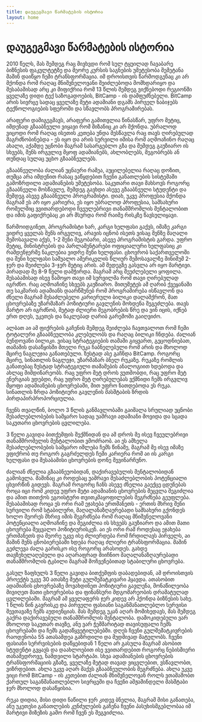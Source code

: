 ```yaml
---
title: დაუგეგმავი წარმატების ისტორია
layout: home
---
```


# დაუგეგმავი წარმატების ისტორია

2010 წელს, მას შემდეგ რაც მივხვდი რომ სულ ტყუილად ჩავაბარე ბიზნესის ფაკულტეტზე და მეორე კურსის საგნების უმეტესობა შემეტანა მაშინ დაიწყო ჩემი ტრანსფორმაცია. იმ დროისთვის წარმოდგენაც კი არ მქონდა რომ რაღაც მნიშვნელოვანი შეიძლებოდა მომხდარიყო და შესაბამისად არც კი მიფიქრია რომ 13 წლის შემდეგ ვიქნებოდი რეგიონში ყველაზე დიდი ტექ საზოგადოების, BitCamp - ის დამფუძნებელი. BitCamp არის სივრცე სადაც ყველაზე მეტი ადამიანი დგამს პირველ ნაბიჯებს ტექნოლოგიების სფეროში და სწავლობს პროგრამირებას.

არაფერი დამიგეგმავს, არაფერი გამითვლია წინასწარ, უფრო მეტიც, იმდენად გზააბნეული ვიყავი რომ მიზანიც კი არ მქონდა. უბრალოდ ვიცოდი რომ რაღაც ისეთის კეთება უნდა მესწავლა რაც თავს ღირებულად მაგრძნობინებდა - ეს იყო და არის სურვილი იმისა რომ აღმოაჩინო რაღაც ახალი, აქამდე უცნობი მაგრამ სასარგებლო გზა და შემდეგ გაუზიარო ის სხვებს, შენს ირგვლივ მყოფ ადამიანებს, ახლობლებს, მეგობრებს ან თუნდაც სულაც უცხო გზააბნეულებს. 

გზააბნეულობა ძალიან უცნაური რამეა, აუცილებელია რაღაც დოზით, თუმცა არა იმდენით რასაც ვაწყდებით ჩვენი განათლების სისტემაში გამოზრდილი ადამიანების უმეტესობა. საკუთარი თავი მახსოვს როგორც გზააბნეული მოსწავლე, შემდეგ გავხდი ასევე გზააბნეული სტუდენტი და შემდეგ ასევე გზააბნეული პროგრამისტი. დიახ, უკვე პროფესია მქონდა მაგრამ ეს არ იყო კარიერა, ეს იყო უბრალოდ პროფესია, სამსახური რომელშიც ვვითარდებოდი ჩვეულებრივი თანამშრომლის მენტალობით და იმის გაფიქრებაც კი არ მსურდა რომ რაიმე რისკზე წავსულიყავი. 

წარმოიდგინეთ, პროგრამისტი ხარ, კარგი ხელფასი გაქვს, იმაზე კარგი ვიდრე ყველას შენს ირგვლივ, არავის იცნობ ისეთს ვისაც შენზე მაღალი შემოსავალი აქვს, 1-2 შენი მეგობარი, ასევე პროგრამისტის გარდა. უფრო მეტიც, მინისტრების და პარლამენტარები ოფიციალური ხელფასიც კი რამდენჯერმე ნაკლებია ვიდრე შენი ხელფასი. ცხოვრობ საქართველოში და შენი ხელფასი საშუალო ამერიკელის წლიურ შემოსავალზე მინიმუმ 2-ჯერ და შეიძლება 3-ჯერ მეტიც არის. ამ შედეგზე გასვლა არ იყო მარტივი. პირადად მე 8-9 წელი დამჭირდა. მაგრამ არც შეუძლებელი ყოფილა. შესაბამისად ისევ წამოყო თავი იმ სურვილმა რომ თავი ღირებულად იგრძნო. რაც აღმოაჩინე სხვებს გაუზიარო. მითუმეტეს ამ ღარიბ ქვეყანაში თუ საკმარის ადამიანს დაარწმუნებ რომ პროგრამირება ისწავლონ და ძნელი მაგრამ შესაძლებელი კარიერული ბილიკი დალაშქრონ, მათ ცხოვრებაზე უზარმაზარ პოზიტიური გავლენის მოხდენა შეგეძლება. თავს მარტო არ იგრძნობ, მეტად ძლიერი მეგობრების წრე და ვინ იცის, იქნებ ერთ დღეს, უკეთეს და ნაკლებად ღარიბ გარემოში გაიღვიძო. 

ალბათ აი ამ ფიქრების გაჩენის შემდეგ შეიძლება ჩავთვალოთ რომ ჩემი ტოტალური გზააბნეულობა კლებულობს და რაღაც ბილიკი ჩნდება. ძალიან ბუნდოვანი ბილიკი. ვისაც სტრატეგიების თამაში გიყვართ, გეცოდნიებათ, თამაშის დასაწყისში მთელი რუკა ჩაბნელებული რომ არის და მხოლოდ მცირე ნაგლეჯია განათებული. ზუსტად ასე გაჩნდა BitCamp. როგორც მცირე, სინათლის ნაგლეჯი, უზარმაზარ ბნელ რუკაზე. რუკაზე რომლის განათებაც ზუსტად სტრატეგიული თამაშების ანალოგიით ხდებოდა და ახლაც მიმდინარეობს. რაც უფრო მეტ დროს ვუთმობდი, რაც უფრო მეტ ენერგიას ვდებდი, რაც უფრო მეტ ღირებულებას ვქმნიდი ჩემს ირგვლივ მყოფი ადამიანების ცხოვრებაში, მით უფრო ნათდებოდა ეს რუკა. სინათლის ზრდა პოზიტიური გავლენის მასშტაბის ზრდის პირდაპირპროპორციულია. 

ჩვენს თვალწინ, ბოლო 3 წლის განმავლობაში გაიშალა სრულიად უცნობი შესაძლებლობების სამყარო სადაც უამრავი ადამიანი მოვიდა და სცადა საკუთარი ცხოვრების ცვლილება.

3 წელი გავიდა ბითქემფის შექმნიდან და ამ დროს მე ისევ ჩვეულებრივი თანამშრომელის მენტალობით ვმოძრაობ. აი ეს ამხელა შესაძლებლობების სამყარო იშლება ჩემს წინაშე, მაგრამ მე ისევ იმაზე ვფიქრობ თუ როგორ გაგრძელდეს ჩემი კარიერა რომ აი ის კარგი ხელფასი და შესაბამისი ცხოვრების დონე შევინარჩუნო. 

ძალიან ძნელია გზააბნეუობიდან, დაქირავებულის მენტალობიდან გამოსვლა. მაშინაც კი როდესაც უამრავი შესაძლებლობის პოტენციალი ცხვირწინ გიდევს. მაგრამ როგორც ჩანს ასევე ძნელია გაექცე ცდუნებას როცა იცი რომ კიდევ უფრო მეტი ადამიანის ცხოვრების შეცვლა შეგიძლია და ამით თითქოს ეგოისტური თვითკმაყოფილების შეგრძნება გეუფლება. შესაბამისად როცა ეს ორი რამ ეჯახება ერთმანეთს - ერთის მხრივ შენი სურვილი რომ სტაბილური, მაღალანაზღაურებადი სამსახური გქონდეს ხოლო მეორეს მხრივ იმის შეგრძნება რომ რაღაც მნიშვნელოვანი პოტენციალი აღმოაჩინე და შეგიძლია ის სხვებს გაუზიარო და ამით მათი ცხოვრება შეცვალო პოზიტიურისკენ. აი ეს ორი რამ როდესაც ეჯახება ერთმანეთს და მეორე უკვე ისე ძლიერდება რომ ჩრდილავს პირველს, აი მაშინ შენს ცნობიერებაში ხდება რაღაც ძლიერი ტრანსფორმაცია. მაშინ გეძლევა ძალა გარისკო ისე როგორც არასოდეს. გახდე თავზეხელაღებული და აღარაფრად მიიჩნიო მაღალანაზღაურებადი თანამშრომლის ტკბილი მაგრამ მოჩვენებითად სტაბილური ცხოვრება.


გასულ ზაფხულს 3 წელი გავიდა ბითქემფის დაბადებიდან, ამ დროისთვის პროექტს უკვე 30 ათასზე მეტი გულშემატკივარი ჰყავდა. ათასობით ადამიანის ცხოვრებაზე მოვახდინეთ პოზიტიური გავლენა, მონაწილეობა მივიღეთ მათი ცხოვრებისა და ფინანსური მდგომარეობის დრამატულად ცვლილებაში. მაგრამ ამ ყველაფერს ჯერ კიდევ არ ჰქონდა ბიზნესის სახე. 1 წლის წინ გავრისკე და პირველი ფასიანი საგანმანათლებლო სერვისი შევთავაზე ჩემს აუდიენციას. მას შემდეგ უკან აღარ მომიხედავს, მას შემდეგ გაქრა დაქირავებული თანამშრომლის მენტალობა. დამოკიდებული ვარ მხოლოდ საკუთარ თავზე, ანუ ვარ ჭეშმარიტად თავისუფალი ჩემს ცხოვრებაში და ჩემს გადაწყვეტილებებში. დღეს ჩვენი გულშემატკივრების რაოდენობა 55 ათასამდეა გაზრდილი და მუდმივად მატულობს. ჩვენი ფასიანი სერრვისების დაწყებიდან 1 წელი არ გასულა მაგრამ ასობით სტუდენტი გვყავს და დაახლოებით ისე ვვითარდებით როგორც ნებისმიერი თანამედროვე, ნამდვილი სტარტაპი. სხვა ადამიანების ცხოვრების ტრანსფორმაციის გზაზე, ყველაზე მეტად თავად ვიცვლებით, ვსწავლობთ, ვიზრდებით. ახლა უკვე აღარ მაქვს გზააბნეულობის შეგრძნება. ახლა უკვე ვიცი რომ BitCamp - ის კეთებით ძალიან მნიშვნელოვან როლს ვთამაშობთ ქართულ საგანმანათლებლო სივრცეში და ჩვენი ამჟამინდელი მასშტაბი ჯერ მხოლოდ დასაწყისია. 

რუკა დიდია, მისი დიდი ნაწილი ჯერ კიდევ ბნელია, მაგრამ მისი განათება, ანუ უკეთესი განათლების კუნძულების გაჩენა ჩვენი პასუხისმგებლობაა იმ მარტივი მიზეზის გამო რომ ჩვენ ეს შეგვიძლია.




